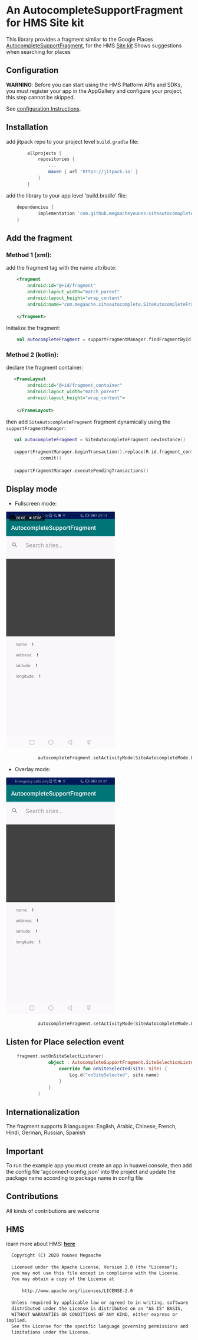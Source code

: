 # An AutocompleteSupportFragment for HMS Site kit

This library provides a fragment similar to the Google Places [AutocompleteSupportFragment](https://developers.google.com/places/android-sdk/autocomplete), for the HMS [Site kit](https://developer.huawei.com/consumer/en/hms/huawei-sitekit)
Shows suggestions when searching for places

## Configuration

**WARNING**: Before you can start using the HMS Platform APIs and SDKs, you must register your app in the AppGallery and configure your project, this step cannot be skipped.

See [configuration Instructions](CONFIGURATION.md).

## Installation
add jitpack repo to your project level `build.gradle` file:

``` groovy
        allprojects {
    		repositories {
    			...
    			maven { url 'https://jitpack.io' }
    		}
    	}
```
add the library to your app level 'build.bradle' file:
``` groovy
	dependencies {
	        implementation 'com.github.megaacheyounes:siteautocomoplete:1.0.0'
	}
```

## Add the fragment

### Method 1 (xml):
add the fragment tag with the name attribute:
``` xml
    <fragment
        android:id="@+id/fragment"
        android:layout_width="match_parent"
        android:layout_height="wrap_content"
        android:name="com.megaache.siteautocomplete.SiteAutocompleteFragment">

    </fragment>
```
Initialize the fragment:
``` kotlin
    val autocompleteFragment = supportFragmentManager.findFragmentById(R.id.fragment) as SiteAutocompleteFragment
```

### Method 2 (kotlin):
declare the fragment container:
``` xml
   <FrameLayout
        android:id="@+id/fragment_container"
        android:layout_width="match_parent"
        android:layout_height="wrap_content">

    </FrameLayout>
```
then add `SiteAutocompleteFragment` fragment dynamically using the `supportFragmentManager`:
``` kotlin
   val autocompleteFragment = SiteAutocompleteFragment.newInstance()

   supportFragmentManager.beginTransaction().replace(R.id.fragment_container, fragment)
            .commit()

   supportFragmentManager.executePendingTransactions()
```

## Display mode


- Fullscreen mode:
<img alt="fullscreen mode" src="screenshots/fullscreen_mode.gif"  width="295" height="640" />

```kotlin
            autocompleteFragment.setActivityMode(SiteAutocompleteMode.FULLSCREEN)
```

- Overlay mode:
<img alt="overlay mode" src="screenshots/overlay_mode.gif"  width="295" height="640" />

```kotlin
            autocompleteFragment.setActivityMode(SiteAutocompleteMode.OVERLAY)
```

## Listen for Place selection event

```kotlin
    fragment.setOnSiteSelectListener(
                object : AutocompleteSupportFragment.SiteSelectionListener {
                    override fun onSiteSelected(site: Site) {
                        Log.d("onSiteSelected", site.name)
                    }
                }
            )
```

## Internationalization
The fragment supports 8 languages: English, Arabic, Chinese, French, Hindi, German, Russian, Spanish

## Important

To run the example app you must create an app in huawei console, then add the config file 'agconnect-config.json' into the project and update the package name according to package name in config file


## Contributions

All kinds of contributions are welcome

## HMS
learn more about HMS: [**here**](https://developer.Huawei.com/consumer/en/hms)


```
  Copyright (C) 2020 Younes Megaache

  Licensed under the Apache License, Version 2.0 (the "License");
  you may not use this file except in compliance with the License.
  You may obtain a copy of the License at

      http://www.apache.org/licenses/LICENSE-2.0

  Unless required by applicable law or agreed to in writing, software
  distributed under the License is distributed on an "AS IS" BASIS,
  WITHOUT WARRANTIES OR CONDITIONS OF ANY KIND, either express or implied.
  See the License for the specific language governing permissions and
  limitations under the License.
```









